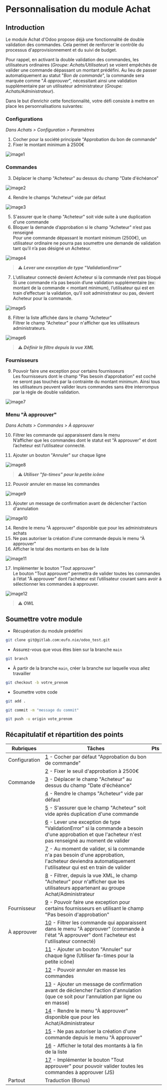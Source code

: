 # Personnalisation du module Achat

## Introduction

Le module Achat d'Odoo propose déjà une fonctionnalité de double validation des commandes. Cela permet de renforcer le contrôle du processus d'approvisionnement et du suivi de budget.

Pour rappel, en activant la double validation des commandes, les utilisateurs ordinaires (<i>Groupe: Achats/Utilisateur</i>) se voient empêchés de valider une commande dépassant un montant prédéfini. Au lieu de passer automatiquement au statut "<i>Bon de commande</i>", la commande sera marquée comme "<i>À approuver</i>", nécessitant ainsi une validation supplémentaire par un utilisateur administrateur (<i>Groupe: Achats/Administrateur</i>).

Dans le but d’enrichir cette fonctionnalité, votre défi consiste à mettre en place les personnalisations suivantes:

### <b>Configurations</b>

<i>Dans Achats > Configuration > Paramètres</i>

1.  Cocher pour la société principale "Approbation du bon de commande"<a id='1'></a>
2.  Fixer le montant minimum à 2500€<a id='2'></a>

![image1](./odoo_test/static/description/image1.png)

### <b>Commandes</b>

3.  Déplacer le champ "Acheteur" au dessus du champ "Date d'échéance"<a id='3'></a>

![image2](./odoo_test/static/description/image2.png)

4.  Rendre le champs "Acheteur" vide par défaut<a id='4'></a>

![image3](./odoo_test/static/description/image3.png)

5.  S'assurer que le champ "Acheteur" soit vide suite à une duplication d'une commande<a id='5'></a>
6.  Bloquer la demande d’approbation si le champ "Acheteur" n’est pas renseigné<a id='6'></a><br/>
    Pour une commande dépassant le montant minimum (2500€), un utilisateur ordinaire ne pourra pas soumettre une demande de validation tant qu’il n’a pas désigné un Acheteur.

![image4](./odoo_test/static/description/image4.png)

> ⚠️ <b><i>Lever une exception de type "ValidationError"</i></b>

7.  L’utilisateur connecté devient Acheteur si la commande n’est pas bloqué<a id='7'></a><br/>
    Si une commande n’a pas besoin d’une validation supplémentaire (ex: montant de la commande < montant minimum), l’utilisateur qui est en train d’effectuer la validation, qu’il soit administrateur ou pas, devient Acheteur pour la commande.

![image5](./odoo_test/static/description/image5.png)

8.  Filtrer la liste affichée dans le champ "Acheteur"<a id='8'></a><br/>
    Filtrer le champ "Acheteur" pour n'afficher que les utilisateurs administrateurs.

![image6](./odoo_test/static/description/image6.png)

> ⚠️ <b><i>Définir le filtre depuis la vue XML</i></b>

### <b>Fournisseurs</b>

9.  Pouvoir faire une exception pour certains fournisseurs<a id='9'></a><br/>
    Les fournisseurs dont le champ "Pas besoin d’approbation" est coché ne seront pas touchés par la contrainte du montant minimum. Ainsi tous les utilisateurs peuvent valider leurs commandes sans être interrompus par la règle de double validation.

![image7](./odoo_test/static/description/image7.png)

### <b>Menu "À approuver"</b>

<i>Dans Achats > Commandes > À approuver</i>

10. Filtrer les commande qui apparaissent dans le menu<a id='10'></a><br/>
    N’afficher que les commandes dont le statut est "À approuver" et dont l’acheteur est l’utilisateur connecté.

11. Ajouter un bouton "Annuler" sur chaque ligne<a id='11'></a>

![image8](./odoo_test/static/description/image8.png)

> ⚠️ <b><i>Utiliser "fa-times" pour la petite icône</i></b>

12. Pouvoir annuler en masse les commandes<a id='12'></a>

![image9](./odoo_test/static/description/image9.png)

13. Ajouter un message de confirmation avant de déclencher l'action d'annulation<a id='13'></a>

![image10](./odoo_test/static/description/image10.png)

14. Rendre le menu "À approuver" disponible que pour les administrateurs achats<a id='14'></a>
15. Ne pas autoriser la création d'une commande depuis le menu "À approuver"<a id='15'></a>
16. Afficher le total des montants en bas de la liste<a id='16'></a>

![image11](./odoo_test/static/description/image11.png)

17. Implémenter le bouton "Tout approuver"<a id='17'></a><br/>
    Le bouton "Tout approuver" permettra de valider toutes les commandes à l’état "À approuver" dont l’acheteur est l’utilisateur courant sans avoir à sélectionner les commandes à approuver.

![image12](./odoo_test/static/description/image12.png)

> ⚠️ <b><i>OWL</i></b>

## Soumettre votre module

- Récupération du module prédéfini

```bash
git clone git@gitlab.com:eufo.nie/odoo_test.git
```

- Assurez-vous que vous êtes bien sur la branche `main`

```bash
git branch
```

- À partir de la branche `main`, créer la branche sur laquelle vous allez travailler

```bash
git checkout -b votre_prenom
```

- Soumettre votre code

```bash
git add .
```

```bash
git commit -m "message du commit"
```

```bash
git push -u origin vote_prenom
```

## Récapitulatif et répartition des points

| <b>Rubriques</b> | <b>Tâches</b>                                                                                                                                                   | <b>Pts</b> |
| ---------------- | --------------------------------------------------------------------------------------------------------------------------------------------------------------- | ---------- |
| Configuration    | [1](#1) - Cocher par défaut "Approbation du bon de commande"                                                                                                    |         |
|                  | [2](#2) - Fixer le seuil d'approbation à 2500€                                                                                                                  |         |
| Commande         | [3](#3) - Déplacer le champ "Acheteur" au dessus du champ "Date d'échéance"                                                                                     |           |
|                  | [4](#4) - Rendre le champs "Acheteur" vide par défaut                                                                                                           |         |
|                  | [5](#5) - S'assurer que le champ "Acheteur" soit vide après duplication d'une commande                                                                          |        |
|                  | [6](#6) - Lever une exception de type "ValidationError" si la commande a besoin d'une approbation et que l'acheteur n'est pas renseigné au moment de valider    |           |
|                  | [7](#7) - Au moment de valider, si la commande n'a pas besoin d'une approbation, l'acheteur deviendra automatiquement l'utilisateur qui est en train de valider |         |
|                  | [8](#8) - Filtrer, depuis la vue XML, le champ "Acheteur" pour n'afficher que les utilisateurs appartenant au groupe Achat/Administrateur                       |          |
| Fournisseur      | [9](#9) - Pouvoir faire une exception pour certains fournisseurs en utilisant le champ "Pas besoin d'approbation"                                               |      |
| À approuver      | [10](#10) - Filtrer les commande qui apparaissent dans le menu "À approuver" (commande à l'état "À approuver" dont l'acheteur est l'utilisateur connecté)       |        |
|                  | [11](#11) - Ajouter un bouton "Annuler" sur chaque ligne (Utiliser fa-times pour la petite icône)                                                               |         |
|                  | [12](#12) - Pouvoir annuler en masse les commandes                                                                                                              |         |
|                  | [13](#13) - Ajouter un message de confirmation avant de déclencher l'action d'annulation (que ce soit pour l'annulation par ligne ou en masse)                  |         |
|                  | [14](#14) - Rendre le menu "À approuver" disponible que pour les Achat/Administrateur                                                                           |        |
|                  | [15](#15) - Ne pas autoriser la création d'une commande depuis le menu "À approuver"                                                                            |        |
|                  | [16](#16) - Afficher le total des montants à la fin de la liste                                                                                                 |           |
|                  | [17](#17) - Implémenter le bouton "Tout approuver" pour pouvoir valider toutes les commandes à approuver (JS)                                                   |           |
| Partout          | Traduction (Bonus)                                                                                                                                              |          |
